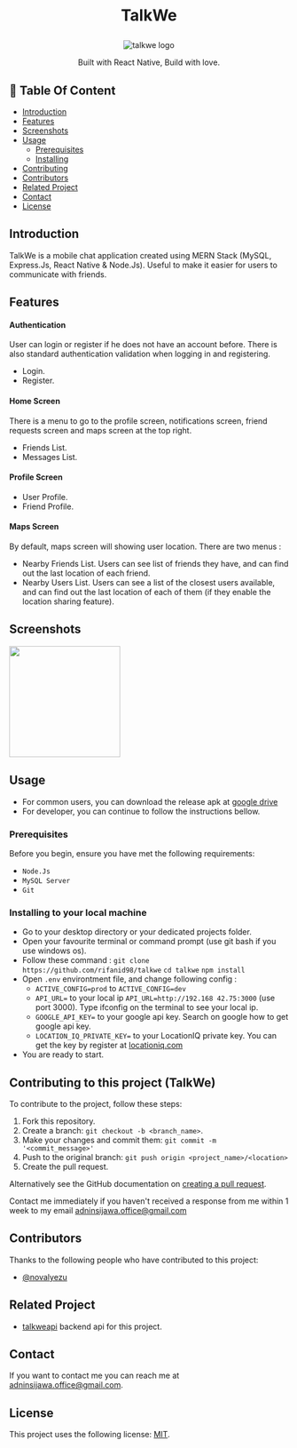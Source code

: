 # <p align="center">TalkWe</p>

<p align="center">
  <image src="https://github.com/rifanid98/talkwe/blob/master/src/assets/images/logo.png" alt="talkwe logo">
</p>
<p align="center">
  Built with React Native, Build with love.
</p>

## :memo: Table Of Content

- [Introduction](https://github.com/rifanid98/talkwe#introduction)
- [Features](https://github.com/rifanid98/talkwe#features)
- [Screenshots](https://github.com/rifanid98/talkwe#screenshots)
- [Usage](https://github.com/rifanid98/talkwe#usage)
  - [Prerequisites](https://github.com/rifanid98/talkwe#prerequisites)
  - [Installing](https://github.com/rifanid98/talkwe#installing-to-your-local-machine)
- [Contributing](https://github.com/rifanid98/talkwe#contributing-to-this-project)
- [Contributors](https://github.com/rifanid98/talkwe#contributors)
- [Related Project](https://github.com/rifanid98/talkwe#related)
- [Contact](https://github.com/rifanid98/talkwe#contact)
- [License](https://github.com/rifanid98/talkwe#license)

## Introduction

TalkWe is a mobile chat application created using MERN Stack (MySQL, Express.Js, React Native & Node.Js). Useful to make it easier for users to communicate with friends.

## Features

#### Authentication

User can login or register if he does not have an account before. There is also standard authentication validation when logging in and registering.

- Login.
- Register.

#### Home Screen

There is a menu to go to the profile screen, notifications screen, friend requests screen and maps screen at the top right.

- Friends List.
- Messages List.

#### Profile Screen

- User Profile.
- Friend Profile.

#### Maps Screen

By default, maps screen will showing user location. There are two menus :

- Nearby Friends List.
  Users can see list of friends they have, and can find out the last location of each friend.
- Nearby Users List.
  Users can see a list of the closest users available, and can find out the last location of each of them (if they enable the location sharing feature).

## Screenshots

<image src="https://github.com/rifanid98/talkwe/blob/master/screenshots/home.jpg" width="200">

## Usage

- For common users, you can download the release apk at [google drive]()
- For developer, you can continue to follow the instructions bellow.

### Prerequisites

Before you begin, ensure you have met the following requirements:

- `Node.Js`
- `MySQL Server`
- `Git`

### Installing to your local machine

- Go to your desktop directory or your dedicated projects folder.
- Open your favourite terminal or command prompt (use git bash if you use windows os).
- Follow these command :
  `git clone https://github.com/rifanid98/talkwe`
  `cd talkwe`
  `npm install`
- Open `.env` environtment file, and change following config :
  - `ACTIVE_CONFIG=prod` to `ACTIVE_CONFIG=dev`
  - `API_URL=` to your local ip `API_URL=http://192.168 42.75:3000` (use port 3000). Type ifconfig on the terminal to see your local ip.
  - `GOOGLE_API_KEY=` to your google api key. Search on google how to get google api key.
  - `LOCATION_IQ_PRIVATE_KEY=` to your LocationIQ private key. You can get the key by register at [locationiq.com](locationiq.com)
- You are ready to start.

## Contributing to this project (TalkWe)

To contribute to the project, follow these steps:

1. Fork this repository.
2. Create a branch: `git checkout -b <branch_name>`.
3. Make your changes and commit them: `git commit -m '<commit_message>'`
4. Push to the original branch: `git push origin <project_name>/<location>`
5. Create the pull request.

Alternatively see the GitHub documentation on [creating a pull request](https://help.github.com/en/github/collaborating-with-issues-and-pull-requests/creating-a-pull-request).

Contact me immediately if you haven't received a response from me within 1 week to my email [adninsijawa.office@gmail.com]()

## Contributors

Thanks to the following people who have contributed to this project:

- [@novalyezu](https://github.com/novalyezu)

## Related Project

- [talkweapi](https://github.com/rifanid98/talkweapi) backend api for this project.

## Contact

If you want to contact me you can reach me at <adninsijawa.office@gmail.com>.

## License

This project uses the following license: [MIT](link).
